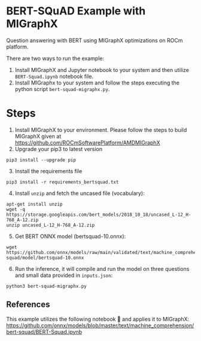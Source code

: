 # BERT-SQuAD Example with MIGraphX

Question answering with BERT using MIGraphX optimizations on ROCm platform.

There are two ways to run the example:

1) Install MIGraphX and Jupyter notebook to your system and then utilize `BERT-Squad.ipynb` notebook file.
2) Install MIGraphx to your system and follow the steps executing the python script `bert-squad-migraphx.py`.

# Steps

1) Install MIGraphX to your environment. Please follow the steps to build MIGraphX given at <https://github.com/ROCmSoftwarePlatform/AMDMIGraphX>
2) Upgrade your pip3 to latest version

```
pip3 install --upgrade pip 
```

3) Install the requirements file

```
pip3 install -r requirements_bertsquad.txt
```

4) Install `unzip` and fetch the uncased file (vocabulary):

```
apt-get install unzip
wget -q https://storage.googleapis.com/bert_models/2018_10_18/uncased_L-12_H-768_A-12.zip
unzip uncased_L-12_H-768_A-12.zip
```

5) Get BERT ONNX model (bertsquad-10.onnx):

```
wget https://github.com/onnx/models/raw/main/validated/text/machine_comprehension/bert-squad/model/bertsquad-10.onnx
```

6) Run the inference, it will compile and run the model on three questions and small data provided in `inputs.json`:

```
python3 bert-squad-migraphx.py
```

## References

This example utilizes the following notebook :notebook: and applies it to MIGraphX:
<https://github.com/onnx/models/blob/master/text/machine_comprehension/bert-squad/BERT-Squad.ipynb>
